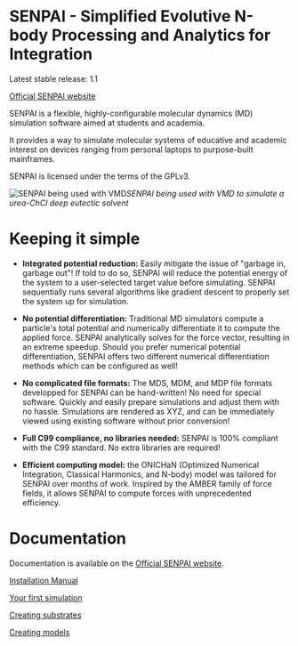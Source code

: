# SENPAI - Simplified Evolutive N-body Processing and Analytics for Integration

Latest stable release: 1.1

[Official SENPAI website](https://senpaimd.org)

SENPAI is a flexible, highly-configurable molecular dynamics (MD) simulation software aimed at students and academia.

It provides a way to simulate molecular systems of educative and academic interest on devices ranging from personal laptops to purpose-built mainframes.

SENPAI is licensed under the terms of the GPLv3.

![SENPAI being used with VMD](https://i.imgur.com/kSL3KkY.png)*SENPAI being used with VMD to simulate a urea-ChCl deep eutectic solvent*

# Keeping it simple

- **Integrated potential reduction:** Easily mitigate the issue of "garbage in, garbage out"! If told to do so, SENPAI will reduce the potential energy of the system to a user-selected target value before simulating. SENPAI sequentially runs several algorithms like gradient descent to properly set the system up for simulation.

- **No potential differentiation:** Traditional MD simulators compute a particle's total potential and numerically differentiate it to compute the applied force. SENPAI analytically solves for the force vector, resulting in an extreme speedup. Should you prefer numerical potential differentiation, SENPAI offers two different numerical differentiation methods which can be configured as well!

- **No complicated file formats:** The MDS, MDM, and MDP file formats developped for SENPAI can be hand-written! No need for special software. Quickly and easily prepare simulations and adjust them with no hassle. Simulations are rendered as XYZ, and can be immediately viewed using existing software without prior conversion!

- **Full C99 compliance, no libraries needed:** SENPAI is 100% compliant with the C99 standard. No extra libraries are required!

- **Efficient computing model:** the ONICHaN (Optimized Numerical Integration, Classical Harmonics, and N-body) model was tailored for SENPAI over months of work. Inspired by the AMBER family of force fields, it allows SENPAI to compute forces with unprecedented efficiency.

# Documentation

Documentation is available on the [Official SENPAI website](https://senpaimd.org).

[Installation Manual](https://senpaimd.org/manuals/installation)

[Your first simulation](https://senpaimd.org/senpai/manuals/first-simulation)

[Creating substrates](https://senpaimd.org/senpai/manuals/creating-substrates)

[Creating models](https://senpaimd.org/senpai/manuals/creating-models)
